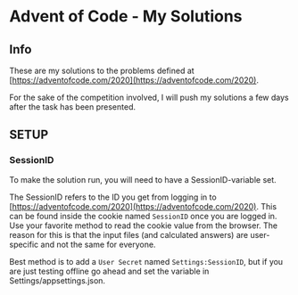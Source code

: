 # Advent of Code - My Solutions #

## Info ##

These are my solutions to the problems defined at [https://adventofcode.com/2020](https://adventofcode.com/2020).

For the sake of the competition involved, I will push my solutions a few days after the task has been presented. 


## SETUP ##

### SessionID ###

To make the solution run, you will need to have a SessionID-variable set. 

The SessionID refers to the ID you get from logging in to [https://adventofcode.com/2020](https://adventofcode.com/2020). This can be found inside the cookie named `SessionID` once you are logged in. Use your favorite method to read the cookie value from the browser. The reason for this is that the input files (and calculated answers) are user-specific and not the same for everyone.

Best method is to add a `User Secret` named `Settings:SessionID`, but if you are just testing offline go ahead and set the variable in Settings/appsettings.json.
